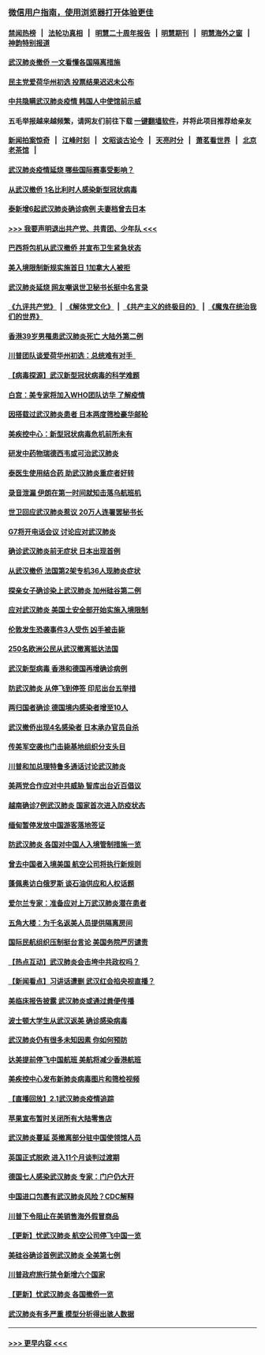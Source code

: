 ### [微信用户指南，使用浏览器打开体验更佳](https://github.com/gfw-breaker/banned-news1/blob/master/indexes/wechat-guide.md?t=0)
#### [禁闻热榜](热点新闻.md?t=0)  &nbsp;&nbsp;|&nbsp;&nbsp; [法轮功真相](https://github.com/gfw-breaker/truth/blob/master/README.md?t=0) &nbsp;&nbsp;|&nbsp;&nbsp; [明慧二十周年报告](https://github.com/gfw-breaker/mh-reports/blob/master/README.md?t=0) &nbsp;&nbsp;|&nbsp;&nbsp;[明慧期刊](https://github.com/gfw-breaker/mh-qikan) &nbsp;&nbsp;|&nbsp;&nbsp; [明慧海外之窗](https://github.com/gfw-breaker/mh-news/blob/master/README.md?t=0) &nbsp;&nbsp;|&nbsp;&nbsp; [神韵特别报道](https://github.com/gfw-breaker/mh-news/blob/master/shenyun.md?t=0)
#### [武汉肺炎撤侨 一文看懂各国隔离措施](../pages/nsc418/n11844216.md?t=02050501) 
#### [民主党爱荷华州初选 投票结果迟迟未公布](../pages/nsc418/n11844207.md?t=02050501) 
#### [中共隐瞒武汉肺炎疫情 韩国人中使馆前示威](../pages/nsc418/n11844084.md?t=02050501) 
#### 五毛举报越来越频繁，请网友们前往下载 [一键翻墙软件](https://github.com/gfw-breaker/ssr-accounts)，并将此项目推荐给亲友
#### [新闻拍案惊奇](https://github.com/gfw-breaker/banned-news1/blob/master/pages/link4.md) &nbsp;&nbsp;|&nbsp;&nbsp; [江峰时刻](https://github.com/gfw-breaker/banned-news1/blob/master/pages/link4.md) &nbsp;&nbsp;|&nbsp;&nbsp; [文昭谈古论今](https://github.com/gfw-breaker/banned-news1/blob/master/pages/link4.md) &nbsp;&nbsp;|&nbsp;&nbsp; [天亮时分](https://github.com/gfw-breaker/banned-news1/blob/master/pages/link4.md) &nbsp;&nbsp;|&nbsp;&nbsp; [萧茗看世界](https://github.com/gfw-breaker/banned-news1/blob/master/pages/link4.md) &nbsp;&nbsp;|&nbsp;&nbsp; [北京老茶馆](https://github.com/gfw-breaker/banned-news1/blob/master/pages/link4.md) &nbsp;&nbsp;|&nbsp;&nbsp; 
#### [武汉肺炎疫情延烧 哪些国际赛事受影响？](../pages/nsc418/n11843958.md?t=02050501) 
#### [从武汉撤侨 1名比利时人感染新型冠状病毒](../pages/nsc418/n11843977.md?t=02050501) 
#### [泰新增6起武汉肺炎确诊病例 夫妻档曾去日本](../pages/nsc418/n11843900.md?t=02050501) 
#### [>>> 我要声明退出共产党、共青团、少年队 <<<](https://github.com/begood0513/goodnews/blob/master/quit/letter.md) 
#### [巴西将包机从武汉撤侨 并宣布卫生紧急状态](../pages/nsc418/n11843418.md?t=02050501) 
#### [美入境限制新规实施首日 1加拿大人被拒](../pages/nsc418/n11843058.md?t=02050501) 
#### [武汉肺炎延烧 网友嘲讽世卫秘书长挺中名言录](../pages/nsc418/n11843056.md?t=02050501) 
#### [《九评共产党》](https://github.com/begood0513/9ping.md/blob/master/README.md) &nbsp;|&nbsp; [《解体党文化》](../../../../jtdwh.md/blob/master/README.md)  &nbsp;|&nbsp; [《共产主义的终极目的》](../../../../gczydzjmd.md/blob/master/README.md) &nbsp;|&nbsp; [《魔鬼在统治我们的世界》](../../../../mgztzwmdsj.md/blob/master/README.md) 
#### [香港39岁男罹患武汉肺炎死亡 大陆外第二例](../pages/nsc418/n11843026.md?t=02050501) 
#### [川普团队谈爱荷华州初选：总统难有对手  ](../pages/nsc418/n11842867.md?t=02050501) 
#### [【病毒探源】武汉新型冠状病毒的科学难题](../pages/nsc418/n11842176.md?t=02050501) 
#### [白宫：美专家将加入WHO团队访华 了解疫情](../pages/nsc418/n11842198.md?t=02050501) 
#### [因搭载过武汉肺炎患者 日本两度筛检豪华邮轮](../pages/nsc418/n11842447.md?t=02050501) 
#### [美疾控中心：新型冠状病毒危机前所未有](../pages/nsc418/n11842406.md?t=02050501) 
#### [研发中药物瑞德西韦或可治武汉肺炎](../pages/nsc418/n11842100.md?t=02050501) 
#### [泰医生使用结合药 助武汉肺炎重症者好转](../pages/nsc418/n11842096.md?t=02050501) 
#### [录音泄漏 伊朗在第一时间就知击落乌航班机](../pages/nsc418/n11842002.md?t=02050501) 
#### [世卫回应武汉肺炎惹议 20万人连署罢秘书长](../pages/nsc418/n11841664.md?t=02050501) 
#### [G7将开电话会议 讨论应对武汉肺炎](../pages/nsc418/n11841658.md?t=02050501) 
#### [确诊武汉肺炎前无症状 日本出现首例](../pages/nsc418/n11841567.md?t=02050501) 
#### [从武汉撤侨 法国第2架专机36人现肺炎症状](../pages/nsc418/n11841382.md?t=02050501) 
#### [探亲女子确诊染上武汉肺炎 加州硅谷第二例](../pages/nsc418/n11839784.md?t=02050501) 
#### [应对武汉肺炎 美国土安全部开始实施入境限制](../pages/nsc418/n11839729.md?t=02050501) 
#### [伦敦发生恐袭事件3人受伤 凶手被击毙](../pages/nsc418/n11839442.md?t=02050501) 
#### [250名欧洲公民从武汉撤离抵达法国](../pages/nsc418/n11839438.md?t=02050501) 
#### [武汉新型病毒 香港和德国再增确诊病例](../pages/nsc418/n11839381.md?t=02050501) 
#### [防武汉肺炎 从停飞到停签 印尼出台五举措](../pages/nsc418/n11839282.md?t=02050501) 
#### [两归国者确诊 德国境内感染者增至10人](../pages/nsc418/n11839164.md?t=02050501) 
#### [武汉撤侨出现4名感染者 日本承办官员自杀](../pages/nsc418/n11839044.md?t=02050501) 
#### [传美军空袭也门击毙基地组织分支头目](../pages/nsc418/n11839210.md?t=02050501) 
#### [川普和加总理特鲁多通话讨论武汉肺炎](../pages/nsc418/n11839128.md?t=02050501) 
#### [美两党合作应对中共威胁 智库出台近百倡议](../pages/nsc418/n11838437.md?t=02050501) 
#### [越南确诊7例武汉肺炎 国家首次进入防疫状态](../pages/nsc418/n11838860.md?t=02050501) 
#### [缅甸暂停发放中国游客落地签证](../pages/nsc418/n11838730.md?t=02050501) 
#### [防武汉肺炎 各国对中国人入境管制措施一览](../pages/nsc418/n11838726.md?t=02050501) 
#### [曾去中国者入境美国 航空公司将执行新规则](../pages/nsc418/n11838375.md?t=02050501) 
#### [蓬佩奥访白俄罗斯 谈石油供应和人权话题](../pages/nsc418/n11838242.md?t=02050501) 
#### [爱尔兰专家：准备应对上万武汉肺炎潜在患者](../pages/nsc418/n11837978.md?t=02050501) 
#### [五角大楼：为千名返美人员提供隔离房间](../pages/nsc418/n11837831.md?t=02050501) 
#### [国际民航组织压制挺台言论 美国务院严厉谴责](../pages/nsc418/n11837791.md?t=02050501) 
#### [【热点互动】武汉肺炎会击垮中共政权吗？](../pages/nsc418/n11837779.md?t=02050501) 
#### [【新闻看点】习讲话遭删 武汉红会掐央视直播？](../pages/nsc418/n11837573.md?t=02050501) 
#### [美临床报告披露 武汉肺炎或通过粪便传播](../pages/nsc418/n11837626.md?t=02050501) 
#### [波士顿大学生从武汉返美 确诊感染病毒](../pages/nsc418/n11837580.md?t=02050501) 
#### [武汉肺炎仍有很多未知因素 你如何预防](../pages/nsc418/n11837666.md?t=02050501) 
#### [达美提前停飞中国航班 美航将减少香港航班](../pages/nsc418/n11837649.md?t=02050501) 
#### [美疾控中心发布新肺炎病毒图片和筛检视频](../pages/nsc418/n11837491.md?t=02050501) 
#### [【直播回放】2.1武汉肺炎疫情追踪](../pages/nsc418/n11837232.md?t=02050501) 
#### [苹果宣布暂时关闭所有大陆零售店](../pages/nsc418/n11837097.md?t=02050501) 
#### [武汉肺炎蔓延 英撤离部分驻中国使领馆人员](../pages/nsc418/n11837061.md?t=02050501) 
#### [英国正式脱欧 进入11个月谈判过渡期](../pages/nsc418/n11836911.md?t=02050501) 
#### [德国七人感染武汉肺炎 专家：门户仍大开](../pages/nsc418/n11836344.md?t=02050501) 
#### [中国进口包裹有武汉肺炎风险？CDC解释](../pages/nsc418/n11836321.md?t=02050501) 
#### [川普下令阻止在美销售海外假冒商品](../pages/nsc418/n11836261.md?t=02050501) 
#### [【更新】忧武汉肺炎 航空公司停飞中国一览](../pages/nsc418/n11835931.md?t=02050501) 
#### [美硅谷确诊首例武汉肺炎 全美第七例](../pages/nsc418/n11836093.md?t=02050501) 
#### [川普政府旅行禁令新增六个国家](../pages/nsc418/n11836083.md?t=02050501) 
#### [【更新】忧武汉肺炎 各国撤侨一览](../pages/nsc418/n11835673.md?t=02050501) 
#### [武汉肺炎有多严重 模型分析得出骇人数据](../pages/nsc418/n11835829.md?t=02050501) 

----
#### [ >>> 更早内容 <<< ](../indexes/nsc418-earlier.md)
